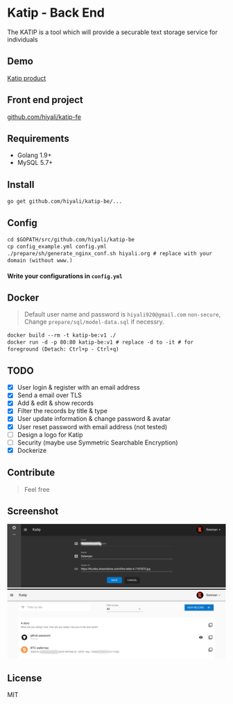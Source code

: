# Katip - Back End
The KATIP is a tool which will provide a securable text storage service for individuals

## Demo
[Katip product](https://katip.hiyali.org)

## Front end project
[github.com/hiyali/katip-fe](https://github.com/hiyali/katip-fe)

## Requirements
* Golang 1.9+
* MySQL 5.7+

## Install
```shell
go get github.com/hiyali/katip-be/...
```

## Config
```shell
cd $GOPATH/src/github.com/hiyali/katip-be
cp config_example.yml config.yml
./prepare/sh/generate_nginx_conf.sh hiyali.org # replace with your domain (without www.)
```

#### Write your configurations in `config.yml`

## Docker
> Default user name and password is `hiyali920@gmail.com` `non-secure`, Change `prepare/sql/model-data.sql` if necessry.
```shell
docker build --rm -t katip-be:v1 ./
docker run -d -p 80:80 katip-be:v1 # replace -d to -it # for foreground (Detach: Ctrl+p - Ctrl+q)
```

## TODO
* [x] User login & register with an email address
* [x] Send a email over TLS
* [x] Add & edit & show records
* [x] Filter the records by title & type
* [x] User update information & change password & avatar
* [x] User reset password with email address (not tested)
* [ ] Design a logo for Katip
* [ ] Security (maybe use Symmetric Searchable Encryption)
* [x] Dockerize

## Contribute
> Feel free

## Screenshot
![black-theme](https://raw.githubusercontent.com/hiyali/katip-be/master/screenshot/katip-black-theme.png "black-theme")
![record-list](https://raw.githubusercontent.com/hiyali/katip-be/master/screenshot/katip-record-list.png "record-list")

## License
MIT
